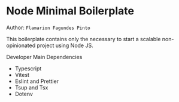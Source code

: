 # Node Minimal Boilerplate

Author: `Flamarion Fagundes Pinto`

This boilerplate contains only the necessary to start a scalable non-opinionated project using Node JS.

Developer Main Dependencies

- Typescript
- Vitest
- Eslint and Prettier
- Tsup and Tsx
- Dotenv
